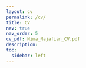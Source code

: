 ```yaml
---
layout: cv
permalink: /cv/
title: CV
nav: true
nav_order: 5
cv_pdf: Nima_Najafian_CV.pdf
description: 
toc:
  sidebar: left
---
```

